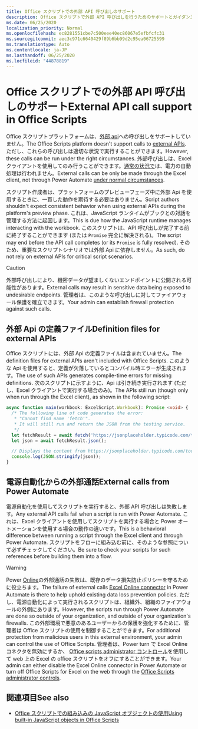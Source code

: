 ```yaml
---
title: Office スクリプトでの外部 API 呼び出しのサポート
description: Office スクリプトで外部 API 呼び出しを行うためのサポートとガイダンス。
ms.date: 06/25/2020
localization_priority: Normal
ms.openlocfilehash: ec8281551cbe7c500eee40ec86067e5efbfcfc31
ms.sourcegitcommit: aec3c971c6640429f89b6bb99d2c95ea06725599
ms.translationtype: Auto
ms.contentlocale: ja-JP
ms.lasthandoff: 06/25/2020
ms.locfileid: "44878819"
---
```

# <a name="external-api-call-support-in-office-scripts"></a><span data-ttu-id="3f0a1-103">Office スクリプトでの外部 API 呼び出しのサポート</span><span class="sxs-lookup"><span data-stu-id="3f0a1-103">External API call support in Office Scripts</span></span>

<span data-ttu-id="3f0a1-104">Office スクリプトプラットフォームは、[外部 api](https://developer.mozilla.org/docs/Web/API)への呼び出しをサポートしていません。</span><span class="sxs-lookup"><span data-stu-id="3f0a1-104">The Office Scripts platform doesn't support calls to [external APIs](https://developer.mozilla.org/docs/Web/API).</span></span> <span data-ttu-id="3f0a1-105">ただし、これらの呼び出しは適切な状況で実行することができます。</span><span class="sxs-lookup"><span data-stu-id="3f0a1-105">However, these calls can be run under the right circumstances.</span></span> <span data-ttu-id="3f0a1-106">外部呼び出しは、Excel クライアントを使用してのみ行うことができます。[通常の状況で](#external-calls-from-power-automate)は、電力の自動処理は行われません。</span><span class="sxs-lookup"><span data-stu-id="3f0a1-106">External calls can be only be made through the Excel client, not through Power Automate [under normal circumstances](#external-calls-from-power-automate).</span></span>

<span data-ttu-id="3f0a1-107">スクリプト作成者は、プラットフォームのプレビューフェーズ中に外部 Api を使用するときに、一貫した動作を期待する必要はありません。</span><span class="sxs-lookup"><span data-stu-id="3f0a1-107">Script authors shouldn't expect consistent behavior when using external APIs during the platform's preview phase.</span></span> <span data-ttu-id="3f0a1-108">これは、JavaScript ランタイムがブックとの対話を管理する方法に起因します。</span><span class="sxs-lookup"><span data-stu-id="3f0a1-108">This is due how the JavaScript runtime manages interacting with the workbook.</span></span> <span data-ttu-id="3f0a1-109">このスクリプトは、API 呼び出しが完了する前に終了することができます (または `Promise` 完全に解決される)。</span><span class="sxs-lookup"><span data-stu-id="3f0a1-109">The script may end before the API call completes (or its `Promise` is fully resolved).</span></span> <span data-ttu-id="3f0a1-110">そのため、重要なスクリプトシナリオでは外部 Api に依存しません。</span><span class="sxs-lookup"><span data-stu-id="3f0a1-110">As such, do not rely on external APIs for critical script scenarios.</span></span>

> [!CAUTION]
> <span data-ttu-id="3f0a1-111">外部呼び出しにより、機密データが望ましくないエンドポイントに公開される可能性があります。</span><span class="sxs-lookup"><span data-stu-id="3f0a1-111">External calls may result in sensitive data being exposed to undesirable endpoints.</span></span> <span data-ttu-id="3f0a1-112">管理者は、このような呼び出しに対してファイアウォール保護を確立できます。</span><span class="sxs-lookup"><span data-stu-id="3f0a1-112">Your admin can establish firewall protection against such calls.</span></span>

## <a name="definition-files-for-external-apis"></a><span data-ttu-id="3f0a1-113">外部 Api の定義ファイル</span><span class="sxs-lookup"><span data-stu-id="3f0a1-113">Definition files for external APIs</span></span>

<span data-ttu-id="3f0a1-114">Office スクリプトには、外部 Api の定義ファイルは含まれていません。</span><span class="sxs-lookup"><span data-stu-id="3f0a1-114">The definition files for external APIs aren't included with Office Scripts.</span></span> <span data-ttu-id="3f0a1-115">このような Api を使用すると、定義が欠落しているとコンパイル時エラーが生成されます。</span><span class="sxs-lookup"><span data-stu-id="3f0a1-115">The use of such APIs generates compile-time errors for missing definitions.</span></span> <span data-ttu-id="3f0a1-116">次のスクリプトに示すように、Api は引き続き実行されます (ただし、Excel クライアントで実行する場合のみ)。</span><span class="sxs-lookup"><span data-stu-id="3f0a1-116">The APIs still run (though only when run through the Excel client), as shown in the following script:</span></span>

```typescript
async function main(workbook: ExcelScript.Workbook): Promise <void> {
  /* The following line of code generates the error:
   * "Cannot find name 'fetch'".
   * It will still run and return the JSON from the testing service.
   */
  let fetchResult = await fetch('https://jsonplaceholder.typicode.com/todos/1');
  let json = await fetchResult.json();

  // Displays the content from https://jsonplaceholder.typicode.com/todos/1
  console.log(JSON.stringify(json));
}
```

## <a name="external-calls-from-power-automate"></a><span data-ttu-id="3f0a1-117">電源自動化からの外部通話</span><span class="sxs-lookup"><span data-stu-id="3f0a1-117">External calls from Power Automate</span></span>

<span data-ttu-id="3f0a1-118">電源自動化を使用してスクリプトを実行すると、外部 API 呼び出しは失敗します。</span><span class="sxs-lookup"><span data-stu-id="3f0a1-118">Any external API calls fail when a script is run with Power Automate.</span></span> <span data-ttu-id="3f0a1-119">これは、Excel クライアントを使用してスクリプトを実行する場合と Power オートメーションを使用する場合の動作の違いです。</span><span class="sxs-lookup"><span data-stu-id="3f0a1-119">This is a behavioral difference between running a script through the Excel client and through Power Automate.</span></span> <span data-ttu-id="3f0a1-120">スクリプトをフローに組み込む前に、そのような参照について必ずチェックしてください。</span><span class="sxs-lookup"><span data-stu-id="3f0a1-120">Be sure to check your scripts for such references before building them into a flow.</span></span>

> [!WARNING]
> <span data-ttu-id="3f0a1-121">Power [Online](/connectors/excelonlinebusiness)の外部通話の失敗は、既存のデータ損失防止ポリシーを守るために役立ちます。</span><span class="sxs-lookup"><span data-stu-id="3f0a1-121">The failure of external calls [Excel Online connector](/connectors/excelonlinebusiness) in Power Automate is there to help uphold existing data loss prevention policies.</span></span> <span data-ttu-id="3f0a1-122">ただし、電源自動化によって実行されるスクリプトは、組織外、組織のファイアウォールの外側にあります。</span><span class="sxs-lookup"><span data-stu-id="3f0a1-122">However, the scripts run through Power Automate are done so outside of your organization, and outside of your organization's firewalls.</span></span> <span data-ttu-id="3f0a1-123">この外部環境で悪意のあるユーザーからの保護を強化するために、管理者は Office スクリプトの使用を制御することができます。</span><span class="sxs-lookup"><span data-stu-id="3f0a1-123">For additional protection from malicious users in this external environment, your admin can control the use of Office Scripts.</span></span> <span data-ttu-id="3f0a1-124">管理者は、Power turn で Excel Online コネクタを無効にするか、 [Office scripts administrator コントロール](https://support.microsoft.com/office/19d3c51a-6ca2-40ab-978d-60fa49554dcf)を使用して web 上の Excel の office スクリプトをオフにすることができます。</span><span class="sxs-lookup"><span data-stu-id="3f0a1-124">Your admin can either disable the Excel Online connector in Power Automate or turn off Office Scripts for Excel on the web through the [Office Scripts administrator controls](https://support.microsoft.com/office/19d3c51a-6ca2-40ab-978d-60fa49554dcf).</span></span>

## <a name="see-also"></a><span data-ttu-id="3f0a1-125">関連項目</span><span class="sxs-lookup"><span data-stu-id="3f0a1-125">See also</span></span>

- [<span data-ttu-id="3f0a1-126">Office スクリプトでの組み込みの JavaScript オブジェクトの使用</span><span class="sxs-lookup"><span data-stu-id="3f0a1-126">Using built-in JavaScript objects in Office Scripts</span></span>](javascript-objects.md)